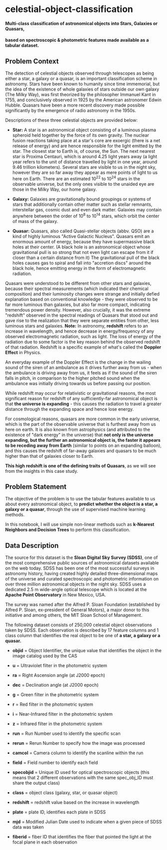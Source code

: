 # celestial-object-classification
#### Multi-class classification of astronomical objects into **Stars, Galaxies or Quasars**,
#### based on spectroscopic & photometric features made available as a tabular dataset.
## **Problem Context**

The detection of celestial objects observed through telescopes as being either a star, a galaxy or a quasar, is an important classification scheme in astronomy. Stars have been known to humanity since time immemorial, but the idea of the existence of whole galaxies of stars outside our own galaxy (The Milky Way), was first theorized by the philosopher Immanuel Kant in 1755, and conclusively observed in 1925 by the American astronomer Edwin Hubble. Quasars have been a more recent discovery made possible significantly by the emergence of radio astronomy in the 1950s.

Descriptions of these three celestial objects are provided below:
- **Star:** A star is an astronomical object consisting of a luminous plasma spheroid held together by the force of its own gravity. The nuclear fusion reactions taking place at a star's core are exoergic (there is a net release of energy) and are hence responsible for the light emitted by the star. The closest star to Earth is, of course, the Sun. The next nearest star is Proxima Centauri, which is around 4.25 light years away (a light year refers to the unit of distance travelled by light in one year, around 9.46 trillion kilometers). Several stars are visible to us in the night sky, however they are so far away they appear as mere points of light to us here on Earth. There are an estimated 10<sup>22</sup> to 10<sup>24</sup> stars in the observable universe, but the only ones visible to the unaided eye are those in the Milky Way, our home galaxy.

- **Galaxy:** Galaxies are gravitationally bound groupings or systems of stars that additionally contain other matter such as stellar remnants, interstellar gas, cosmic dust and even dark matter. Galaxies may contain anywhere between the order of 10<sup>8</sup> to 10<sup>14</sup> stars, which orbit the center of mass of the galaxy.

- **Quasar:** Quasars, also called Quasi-stellar objects (abbv. QSO) are a kind of highly luminous "Active Galactic Nucleus". Quasars emit an enormous amount of energy, because they have supermassive black holes at their center. (A black hole is an astronomical object whose gravitational pull is so strong that not even light can escape from it if closer than a certain distance from it) The gravitational pull of the black holes causes gas to spiral and fall into "accretion discs" around the black hole, hence emitting energy in the form of electromagnetic radiation.

Quasars were understood to be different from other stars and galaxies, because their spectral measurements (which indicated their chemical composition) and their luminosity changes were strange and initially defied explanation based on conventional knowledge - they were observed to be far more luminous than galaxies, but also far more compact, indicating tremendous power density. However, also crucially, it was the extreme "redshift" observed in the spectral readings of Quasars that stood out and gave rise to the realization that they were separate entities from other, less luminous stars and galaxies.
**Note:** In astronomy, **redshift** refers to an increase in wavelength, and hence decrease in energy/frequency of any observed electromagnetic radiation, such as light. The loss of energy of the radiation due to some factor is the key reason behind the observed redshift of that radiation. Redshift is a specific example of what's called the **Doppler Effect** in Physics.

An everyday example of the Doppler Effect is the change in the wailing sound of the siren of an ambulance as it drives further away from us - when the ambulance is driving away from us, it feels as if the sound of the siren falls in pitch, in comparison to the higher pitched sound when the ambulance was initially driving towards us before passing our position.  

While redshift may occur for relativistic or gravitational reasons, the most significant reason for redshift of any sufficiently-far astronomical object is that **the universe is expanding** - this causes the radiation to travel a greater distance through the expanding space and hence lose energy.

For cosmological reasons, quasars are more common in the early universe, which is the part of the observable universe that is furthest away from us here on earth. It is also known from astrophysics (and attributed to the existence of "dark energy" in the universe) that **not only is the universe expanding, but the further an astronomical object is, the faster it appears to be receding away from Earth** (similar to points on an expanding balloon), and this causes the redshift of far-away galaxies and quasars to be much higher than that of galaxies closer to Earth.

**This high redshift is one of the defining traits of Quasars**, as we will see from the insights in this case study.
## **Problem Statement**

The objective of the problem is to use the tabular features available to us about every astronomical object, to **predict whether the object is a star, a galaxy or a quasar**, through the use of supervised machine learning methods.

In this notebook, I will use simple non-linear methods such as **k-Nearest Neighbors and Decision Trees** to perform this classification.
## **Data Description**

The source for this dataset is the **Sloan Digital Sky Survey (SDSS)**, one of the most comprehensive public sources of astronomical datasets available on the web today. SDSS has been one of the most successful surveys in astronomy history, having created highly detailed three-dimensional maps of the universe and curated spectroscopic and photometric information on over three million astronomical objects in the night sky. SDSS uses a dedicated 2.5 m wide-angle optical telescope which is located at the **Apache Point Observatory** in New Mexico, USA.

The survey was named after the Alfred P. Sloan Foundation (established by Alfred P. Sloan, ex-president of General Motors), a major donor to this initiative and among others, the MIT Sloan School of Management.

The following dataset consists of 250,000 celestial object observations taken by SDSS. Each observation is described by 17 feature columns and 1 class column that identifies the real object to be one of **a star, a galaxy or a quasar.**

- **objid** = Object Identifier, the unique value that identifies the object in the image catalog used by the CAS

- **u** = Ultraviolet filter in the photometric system
- **ra** = Right Ascension angle (at J2000 epoch)
- **dec** = Declination angle (at J2000 epoch)
- **g** = Green filter in the photometric system
- **r** = Red filter in the photometric system
- **i** = Near-Infrared filter in the photometric system
- **z** = Infrared filter in the photometric system
- **run** = Run Number used to identify the specific scan
- **rerun** = Rerun Number to specify how the image was processed
- **camcol** = Camera column to identify the scanline within the run
- **field** = Field number to identify each field
- **specobjid** = Unique ID used for optical spectroscopic objects (this means that 2 different observations with the same spec_obj_ID must share the output class)
- **class** = object class (galaxy, star, or quasar object)
- **redshift** = redshift value based on the increase in wavelength
- **plate** = plate ID, identifies each plate in SDSS
- **mjd** = Modified Julian Date used to indicate when a given piece of SDSS data was taken
- **fiberid** = fiber ID that identifies the fiber that pointed the light at the focal plane in each observation
